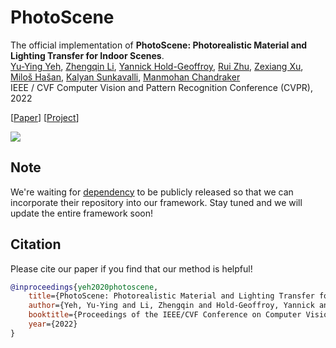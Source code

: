 # PhotoScene

The official implementation of **PhotoScene: Photorealistic Material and Lighting Transfer for Indoor Scenes**.<br/>
[Yu-Ying Yeh](http://yuyingyeh.github.io), [Zhengqin Li](https://sites.google.com/a/eng.ucsd.edu/zhengqinli), [Yannick Hold-Geoffroy](https://yannickhold.com), [Rui Zhu](https://jerrypiglet.github.io), [Zexiang Xu](https://cseweb.ucsd.edu/~zex014), [Miloš Hašan](http://www.miloshasan.net/), [Kalyan Sunkavalli](http://www.kalyans.org/), [Manmohan Chandraker](https://cseweb.ucsd.edu/~mkchandraker/)<br>
IEEE / CVF Computer Vision and Pattern Recognition Conference  (CVPR), 2022 <br>

[[Paper](https://openaccess.thecvf.com/content/CVPR2022/papers/Yeh_PhotoScene_Photorealistic_Material_and_Lighting_Transfer_for_Indoor_Scenes_CVPR_2022_paper.pdf)] [[Project](https://yuyingyeh.github.io/projects/photoscene.html)]

![](https://github.com/yuyingyeh/yuyingyeh.github.io/blob/master/projects/photoscene/teaser.png)

## Note
We're waiting for [dependency](http://match.csail.mit.edu) to be publicly released so that we can incorporate their repository into our framework. Stay tuned and we will update the entire framework soon!

## Citation

Please cite our paper if you find that our method is helpful!

```BibTeX
@inproceedings{yeh2020photoscene,
    title={PhotoScene: Photorealistic Material and Lighting Transfer for Indoor Scenes},
    author={Yeh, Yu-Ying and Li, Zhengqin and Hold-Geoffroy, Yannick and Zhu, Rui and Xu, Zexiang and Hašan, Miloš and Sunkavalli, Kalyan and Chandraker, Manmohan},
    booktitle={Proceedings of the IEEE/CVF Conference on Computer Vision and Pattern Recognition},
    year={2022}
}
```